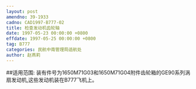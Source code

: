 ```yaml
---
layout: post
amendno: 39-1933
cadno: CAD1997-B777-02
title: 检查发动机齿轮轴
date: 1997-05-23 00:00:00 +0800
effdate: 1997-05-25 00:00:00 +0800
tag: B777
categories: 民航中南管理局适航处
author: 赵燕莉
---
```


##适用范围:
装有件号为1650M71G03和1650M71G04附件齿轮箱的GE90系列涡扇发动机,这些发动机装在B777飞机上。

